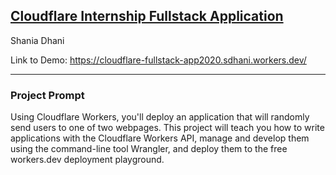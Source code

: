 ## [Cloudflare Internship Fullstack Application](https://cloudflare-fullstack-app2020.sdhani.workers.dev/)
Shania Dhani

Link to Demo: https://cloudflare-fullstack-app2020.sdhani.workers.dev/

******
### Project Prompt
Using Cloudflare Workers, you'll deploy an application that will randomly send users to one of two webpages. This project will teach you how to write applications with the Cloudflare Workers API, manage and develop them using the command-line tool Wrangler, and deploy them to the free workers.dev deployment playground.


